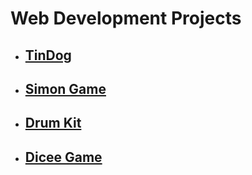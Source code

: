 <h1> Web Development Projects</h1>

<ul>
  <li><h2><a target="_blank" href="https://github.com/jungheeyu/web-development/blob/main/TinDog/README.md">TinDog</a></h2></li>
  <li><h2><a target="_blank" href="https://github.com/jungheeyu/web-development/blob/main/Simon%20Game/READ.md">Simon Game</a></h2></li>
  <li><h2><a target="_blank" href="https://github.com/jungheeyu/web-development/blob/main/Drum%20Kit/README.md">Drum Kit</a></h2></li>
  <li><h2><a target="_blank" href="https://github.com/jungheeyu/web-development/blob/main/Dicee/README.md">Dicee Game</a></h2></li>
</ul>
